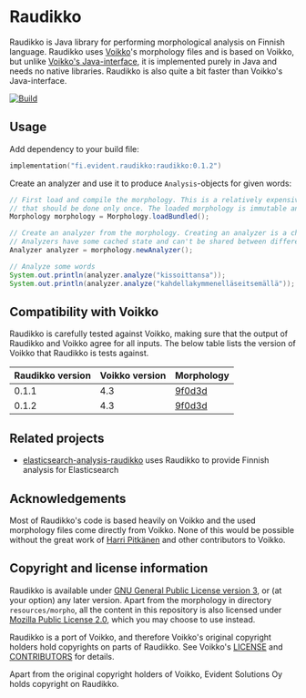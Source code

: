 # Raudikko

Raudikko is Java library for performing morphological analysis on Finnish language. Raudikko uses
[Voikko](https://voikko.puimula.org)'s morphology files and is based on Voikko, but unlike
[Voikko's Java-interface](https://voikko.puimula.org/java.html), it is implemented purely in Java and needs no native
libraries. Raudikko is also quite a bit faster than Voikko's Java-interface.

[![Build](https://github.com/EvidentSolutions/raudikko/actions/workflows/gradle-build.yml/badge.svg)](https://github.com/EvidentSolutions/raudikko/actions/workflows/gradle-build.yml)

## Usage

Add dependency to your build file:

```kotlin
implementation("fi.evident.raudikko:raudikko:0.1.2")
```

Create an analyzer and use it to produce `Analysis`-objects for given words:

```java
// First load and compile the morphology. This is a relatively expensive operation 
// that should be done only once. The loaded morphology is immutable and can be shared.
Morphology morphology = Morphology.loadBundled();

// Create an analyzer from the morphology. Creating an analyzer is a cheap operation. 
// Analyzers have some cached state and can't be shared between different threads. 
Analyzer analyzer = morphology.newAnalyzer();

// Analyze some words
System.out.println(analyzer.analyze("kissoittansa"));
System.out.println(analyzer.analyze("kahdellakymmenelläseitsemällä"));
```

## Compatibility with Voikko

Raudikko is carefully tested against Voikko, making sure that the output of Raudikko and Voikko agree for all inputs.
The below table lists the version of Voikko that Raudikko is tests against.

| Raudikko version | Voikko version |                                                                                     Morphology |
|------------------|----------------|------------------------------------------------------------------------------------------------|
| 0.1.1            |      4.3       | [9f0d3d](https://github.com/voikko/corevoikko/commit/9f0d3de39ac23a9776d1ec8c30a157a707955a50) |
| 0.1.2            |      4.3       | [9f0d3d](https://github.com/voikko/corevoikko/commit/9f0d3de39ac23a9776d1ec8c30a157a707955a50) |

## Related projects

- [elasticsearch-analysis-raudikko](https://github.com/EvidentSolutions/elasticsearch-analysis-raudikko) uses Raudikko to provide Finnish analysis for Elasticsearch

## Acknowledgements

Most of Raudikko's code is based heavily on Voikko and the used morphology files come directly from Voikko. None
of this would be possible without the great work of [Harri Pitkänen](https://github.com/hatapitk) and other 
contributors to Voikko.

## Copyright and license information

Raudikko is available under [GNU General Public License version 3](https://opensource.org/licenses/GPL-3.0),
or (at your option) any later version.  Apart from the morphology in directory `resources/morpho`, all the 
content in this repository is also licensed under [Mozilla Public License 2.0](https://opensource.org/licenses/MPL-2.0),
which you may choose to use instead.

Raudikko is a port of Voikko, and therefore Voikko's original copyright holders hold copyrights on parts of Raudikko.
See Voikko's [LICENSE](https://github.com/voikko/corevoikko/blob/master/LICENSE) and
[CONTRIBUTORS](https://github.com/voikko/corevoikko/blob/master/voikko-fi/CONTRIBUTORS) for details.

Apart from the original copyright holders of Voikko, Evident Solutions Oy holds copyright on Raudikko. 
